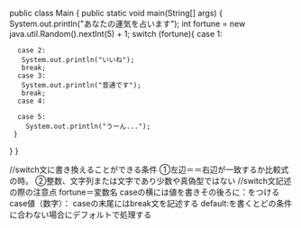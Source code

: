 
public class Main {
  public static void main(String[] args) {
    System.out.println("あなたの運気を占います");
    int fortune = new java.util.Random().nextInt(5) + 1;
    switch (fortune){
      case 1:

      case 2:
       System.out.println("いいね");
       break;
      case 3:
       System.out.println("普通です");
       break;
      case 4:

      case 5:
        System.out.println("うーん...");
     }
  }
}

//switch文に書き換えることができる条件
①左辺＝＝右辺が一致するか比較式の時。
②整数、文字列または文字であり少数や真偽型ではない
//switch文記述の際の注意点
fortune＝変数名
caseの横には値を書きその後ろに：をつけるcase値（数字）：
caseの末尾にはbreak文を記述する
default:を書くとどの条件に合わない場合にデフォルトで処理する

